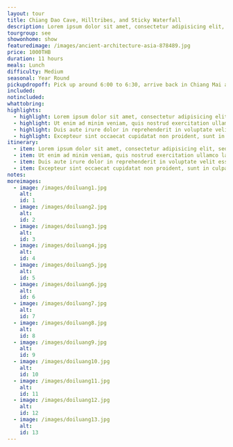 ```yaml
---
layout: tour
title: Chiang Dao Cave, Hilltribes, and Sticky Waterfall
description: Lorem ipsum dolor sit amet, consectetur adipisicing elit, sed do eiusmod tempor incididunt ut labore et dolore magna aliqua. Ut enim ad minim veniam, quis nostrud exercitation ullamco laboris nisi ut aliquip ex ea commodo consequat.
tourgroup: see
showonhome: show
featuredimage: /images/ancient-architecture-asia-878489.jpg
price: 1000THB
duration: 11 hours
meals: Lunch
difficulty: Medium
seasonal: Year Round
pickupdropoff: Pick up around 6:00 to 6:30, arrive back in Chiang Mai around 20:00.
included:
notincluded:
whattobring:
highlights:
  - highlight: Lorem ipsum dolor sit amet, consectetur adipisicing elit, sed do eiusmod tempor incididunt ut labore et dolore magna aliqua.
  - highlight: Ut enim ad minim veniam, quis nostrud exercitation ullamco laboris nisi ut aliquip ex ea commodo consequat.
  - highlight: Duis aute irure dolor in reprehenderit in voluptate velit esse cillum dolore eu fugiat nulla pariatur.
  - highlight: Excepteur sint occaecat cupidatat non proident, sunt in culpa qui officia deserunt mollit anim id est laborum.
itinerary:
  - item: Lorem ipsum dolor sit amet, consectetur adipisicing elit, sed do eiusmod tempor incididunt ut labore et dolore magna aliqua.
  - item: Ut enim ad minim veniam, quis nostrud exercitation ullamco laboris nisi ut aliquip ex ea commodo consequat.
  - item: Duis aute irure dolor in reprehenderit in voluptate velit esse cillum dolore eu fugiat nulla pariatur.
  - item: Excepteur sint occaecat cupidatat non proident, sunt in culpa qui officia deserunt mollit anim id est laborum.
notes:
moreimages:
  - image: /images/doiluang1.jpg
    alt:
    id: 1
  - image: /images/doiluang2.jpg
    alt:
    id: 2
  - image: /images/doiluang3.jpg
    alt:
    id: 3
  - image: /images/doiluang4.jpg
    alt:
    id: 4
  - image: /images/doiluang5.jpg
    alt:
    id: 5
  - image: /images/doiluang6.jpg
    alt:
    id: 6
  - image: /images/doiluang7.jpg
    alt:
    id: 7
  - image: /images/doiluang8.jpg
    alt:
    id: 8
  - image: /images/doiluang9.jpg
    alt:
    id: 9
  - image: /images/doiluang10.jpg
    alt:
    id: 10
  - image: /images/doiluang11.jpg
    alt:
    id: 11
  - image: /images/doiluang12.jpg
    alt:
    id: 12
  - image: /images/doiluang13.jpg
    alt:
    id: 13
---
```

